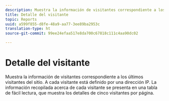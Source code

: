 ```yaml
---
description: Muestra la información de visitantes correspondiente a los últimos visitantes del sitio. A cada visitante está definido por una dirección IP. La información recopilada acerca de cada visitante se presenta en una tabla de fácil lectura, que muestra los detalles de cinco visitantes por página.
title: Detalle del visitante
topic: Reports
uuid: a599f855-d8fe-48a9-aa77-3ee89ba2953c
translation-type: ht
source-git-commit: 99ee24efaa517e8da700c67818c111c4aa90dc02

---
```



# Detalle del visitante

Muestra la información de visitantes correspondiente a los últimos visitantes del sitio. A cada visitante está definido por una dirección IP. La información recopilada acerca de cada visitante se presenta en una tabla de fácil lectura, que muestra los detalles de cinco visitantes por página.

